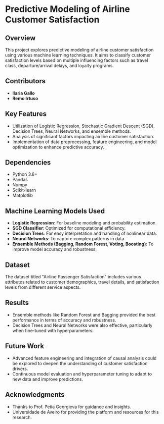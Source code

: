 # Predictive Modeling of Airline Customer Satisfaction

## Overview
This project explores predictive modeling of airline customer satisfaction using various machine learning techniques. It aims to classify customer satisfaction levels based on multiple influencing factors such as travel class, departure/arrival delays, and loyalty programs.

## Contributors
- **Ilaria Gallo**
- **Remo Irtuso**

## Key Features
- Utilization of Logistic Regression, Stochastic Gradient Descent (SGD), Decision Trees, Neural Networks, and ensemble methods.
- Analysis of significant factors impacting airline customer satisfaction.
- Implementation of data preprocessing, feature engineering, and model optimization to enhance predictive accuracy.


## Dependencies
- Python 3.8+
- Pandas
- Numpy
- Scikit-learn
- Matplotlib

## Machine Learning Models Used
- **Logistic Regression**: For baseline modeling and probability estimation.
- **SGD Classifier**: Optimized for computational efficiency.
- **Decision Trees**: For easy interpretation and handling of nonlinear data.
- **Neural Networks**: To capture complex patterns in data.
- **Ensemble Methods (Bagging, Random Forest, Voting, Boosting)**: To improve model accuracy and robustness.

## Dataset
The dataset titled "Airline Passenger Satisfaction" includes various attributes related to customer demographics, travel details, and satisfaction levels from different service aspects.

## Results
- Ensemble methods like Random Forest and Bagging provided the best performance in terms of accuracy and robustness.
- Decision Trees and Neural Networks were also effective, particularly when fine-tuned with hyperparameters.

## Future Work
- Advanced feature engineering and integration of causal analysis could be explored to deepen the understanding of customer satisfaction drivers.
- Continuous model evaluation and hyperparameter tuning to adapt to new data and improve predictions.

## Acknowledgments
- Thanks to Prof. Petia Georgieva for guidance and insights.
- Universidade de Aveiro for providing the platform and resources for this research.

